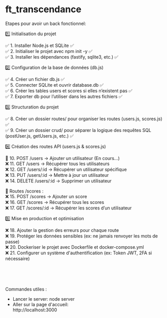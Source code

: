 # ft_transcendance

Etapes pour avoir un back fonctionnel: <br>

1️⃣ Initialisation du projet <br>

✅ 1. Installer Node.js et SQLite ✅ <br>
✅ 2. Initialiser le projet avec npm init -y ✅ <br> 
✅ 3. Installer les dépendances (fastify, sqlite3, etc.) ✅ <br>

2️⃣ Configuration de la base de données (db.js) <br>

✅ 4. Créer un fichier db.js ✅ <br>
✅ 5. Connecter SQLite et ouvrir database.db ✅ <br>
✅ 6. Créer les tables users et scores si elles n’existent pas ✅ <br>
✅ 7. Exporter db pour l’utiliser dans les autres fichiers ✅ <br>

3️⃣ Structuration du projet <br>

✅ 8. Créer un dossier routes/ pour organiser les routes (users.js, scores.js) ✅ <br>
✅ 9. Créer un dossier crud/ pour séparer la logique des requêtes SQL (postUser.js, getUsers.js, etc.) ✅ <br>

4️⃣ Création des routes API (users.js & scores.js) <br>

🔄 10. POST /users → Ajouter un utilisateur (En cours...) <br>
❌ 11. GET /users → Récupérer tous les utilisateurs <br>
❌ 12. GET /users/:id → Récupérer un utilisateur spécifique <br>
❌ 13. PUT /users/:id → Mettre à jour un utilisateur <br>
❌ 14. DELETE /users/:id → Supprimer un utilisateur <br>

📌 Routes /scores : <br>
❌ 15. POST /scores → Ajouter un score <br>
❌ 16. GET /scores → Récupérer tous les scores <br>
❌ 17. GET /scores/:id → Récupérer les scores d’un utilisateur <br>

5️⃣ Mise en production et optimisation <br>

❌ 18. Ajouter la gestion des erreurs pour chaque route <br>
❌ 19. Protéger les données sensibles (ex: ne jamais renvoyer les mots de passe) <br>
❌ 20. Dockeriser le projet avec Dockerfile et docker-compose.yml <br>
❌ 21. Configurer un système d'authentification (ex: Token JWT, 2FA si nécessaire) <br>

<br>
<br>
<br>

Commandes utiles :

- Lancer le server:
node server
- Aller sur la page d'accueil: <br>
http://localhost:3000
